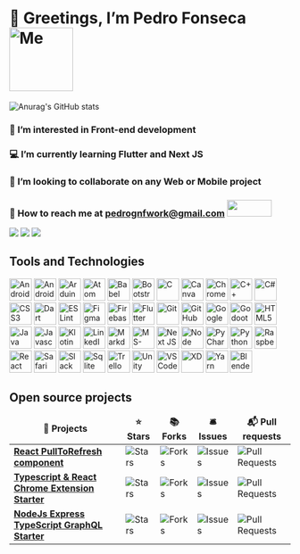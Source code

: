 # 👋 Greetings, I’m Pedro Fonseca <img src="https://i.ibb.co/HBF2rM6/eu-Redondo-Sem-Fundo.png" width="114" height="114" title="Me" />

![Anurag's GitHub stats](https://github-readme-stats.vercel.app/api?username=pedroGNF&show_icons=true&theme=tokyonight)

### 🎯 I’m interested in Front-end development

### 💻 I’m currently learning Flutter and Next JS

### 💞️ I’m looking to collaborate on any Web or Mobile project

### 📧 How to reach me at pedrognfwork@gmail.com [<img src="https://img.shields.io/badge/gmail-beige.svg?&style=for-the-badge&logo=gmail&logoColor=red" width="80" height="30" />](https://www.gmail.com)

[<img src="https://img.shields.io/badge/stackoverflow-gray.svg?&style=for-the-badge&logo=stackoverflow&logoColor=O]orange" />](https://pt.stackoverflow.com/users/308664/pedro-fonseca)
[<img src="https://img.shields.io/badge/linkedin-%230077B5.svg?&style=for-the-badge&logo=linkedin&logoColor=white" />](https://www.linkedin.com/in/pedro-fonseca/)
[<img src = "https://img.shields.io/badge/instagram-%23E4405F.svg?&style=for-the-badge&logo=instagram&logoColor=white">](https://www.instagram.com/p.e.d.r.o.___/)

## Tools and Technologies

<div>
 <img src="https://cdn.jsdelivr.net/gh/devicons/devicon/icons/android/android-original.svg" width="40" height="40" title="Android" />
 <img src="https://cdn.jsdelivr.net/gh/devicons/devicon/icons/androidstudio/androidstudio-original.svg" width="40" height="40" title="Android Studio">
 <img src="https://cdn.jsdelivr.net/gh/devicons/devicon/icons/arduino/arduino-original.svg" width="40" height="40" title="Arduino" />
 <img src="https://cdn.jsdelivr.net/gh/devicons/devicon/icons/atom/atom-original.svg" width="40" height="40" title="Atom" />
 <img src="https://cdn.jsdelivr.net/gh/devicons/devicon/icons/babel/babel-original.svg" width="40" height="40" title="Babel" />
 <img src="https://cdn.jsdelivr.net/gh/devicons/devicon/icons/bootstrap/bootstrap-original.svg" width="40" height="40" title="Bootstrap" />
 <img src="https://cdn.jsdelivr.net/gh/devicons/devicon/icons/c/c-original.svg" width="40" height="40" title="C" />
 <img src="https://cdn.jsdelivr.net/gh/devicons/devicon/icons/canva/canva-original.svg" width="40" height="40" title="Canva" />
 <img src="https://cdn.jsdelivr.net/gh/devicons/devicon/icons/chrome/chrome-original.svg" width="40" height="40" title="Chrome" />
 <img src="https://cdn.jsdelivr.net/gh/devicons/devicon/icons/cplusplus/cplusplus-original.svg" width="40" height="40" title="C++" />
 <img src="https://cdn.jsdelivr.net/gh/devicons/devicon/icons/csharp/csharp-original.svg" width="40" height="40" title="C#" />
 <img src="https://cdn.jsdelivr.net/gh/devicons/devicon/icons/css3/css3-original.svg" width="40" height="40" title="CSS3" />
 <img src="https://cdn.jsdelivr.net/gh/devicons/devicon/icons/dart/dart-original.svg" width="40" height="40" title="Dart" />
 <img src="https://cdn.jsdelivr.net/gh/devicons/devicon/icons/eslint/eslint-original.svg" width="40" height="40" title="ESLint" />
 <img src="https://cdn.jsdelivr.net/gh/devicons/devicon/icons/figma/figma-original.svg" width="40" height="40" title="Figma" />
 <img src="https://cdn.jsdelivr.net/gh/devicons/devicon/icons/firebase/firebase-plain.svg" width="40" height="40" title="Firebase" />
 <img src="https://cdn.jsdelivr.net/gh/devicons/devicon/icons/flutter/flutter-original.svg" width="40" height="40" title="Flutter" />
 <img src="https://cdn.jsdelivr.net/gh/devicons/devicon/icons/git/git-original.svg" width="40" height="40" title="Git" />
 <img src="https://github.githubassets.com/images/modules/logos_page/Octocat.png" width="40" height="40" title="GitHub" />
 <img src="https://cdn.jsdelivr.net/gh/devicons/devicon/icons/google/google-original.svg" width="40" height="40" title="Google" />
 <img src="https://cdn.jsdelivr.net/gh/devicons/devicon/icons/godot/godot-original.svg" width="40" height="40" title="Godoot" />
 <img src="https://cdn.jsdelivr.net/gh/devicons/devicon/icons/html5/html5-original.svg" width="40" height="40" title="HTML5" />
 <img src="https://cdn.jsdelivr.net/gh/devicons/devicon/icons/java/java-original.svg" width="40" height="40" title="Java" />
 <img src="https://cdn.jsdelivr.net/gh/devicons/devicon/icons/javascript/javascript-original.svg" width="40" height="40" title="Javascript" />
 <img src="https://cdn.jsdelivr.net/gh/devicons/devicon/icons/kotlin/kotlin-original.svg" width="40" height="40" title="Klotin" />
 <img src="https://cdn.jsdelivr.net/gh/devicons/devicon/icons/linkedin/linkedin-original.svg" width="40" height="40" title="LinkedIn" />
 <img src="https://cdn.jsdelivr.net/gh/devicons/devicon/icons/markdown/markdown-original.svg" width="40" height="40" title="Markdown" />
 <img src="https://cdn.jsdelivr.net/gh/devicons/devicon/icons/msdos/msdos-original.svg" width="40" height="40" title="MS-DOS" />
 <img src="https://cdn.jsdelivr.net/gh/devicons/devicon/icons/nextjs/nextjs-original.svg" width="40" height="40" title="Next JS" />
 <img src="https://cdn.jsdelivr.net/gh/devicons/devicon/icons/nodejs/nodejs-original.svg" width="40" height="40" title="Node JS" />
 <img src="https://cdn.jsdelivr.net/gh/devicons/devicon/icons/pycharm/pycharm-original.svg" width="40" height="40" title="PyCharm" />
 <img src="https://cdn.jsdelivr.net/gh/devicons/devicon/icons/python/python-original.svg" width="40" height="40" title="Python" />
 <img src="https://cdn.jsdelivr.net/gh/devicons/devicon/icons/raspberrypi/raspberrypi-original.svg" width="40" height="40" title="Raspberry Pi" />
 <img src="https://cdn.jsdelivr.net/gh/devicons/devicon/icons/react/react-original.svg" width="40" height="40" title="React" />
 <img src="https://cdn.jsdelivr.net/gh/devicons/devicon/icons/safari/safari-original.svg" width="40" height="40" title="Safari" />
 <img src="https://cdn.jsdelivr.net/gh/devicons/devicon/icons/slack/slack-original.svg" width="40" height="40" title="Slack" />
 <img src="https://cdn.jsdelivr.net/gh/devicons/devicon/icons/sqlite/sqlite-original.svg" width="40" height="40" title="Sqlite" />
 <img src="https://cdn.jsdelivr.net/gh/devicons/devicon/icons/trello/trello-plain.svg" width="40" height="40" title="Trello" />
 <img src="https://cdn.jsdelivr.net/gh/devicons/devicon/icons/unity/unity-original.svg" width="40" height="40" title="Unity" />
 <img src="https://cdn.jsdelivr.net/gh/devicons/devicon/icons/vscode/vscode-original.svg" width="40" height="40" title="VSCode" />
 <img src="https://cdn.jsdelivr.net/gh/devicons/devicon/icons//xd/xd-plain.svg" width="40" height="40" title="XD" />
 <img src="https://cdn.jsdelivr.net/gh/devicons/devicon/icons/yarn/yarn-original.svg" width="40" height="40" title="Yarn" />
 <img src="https://cdn.jsdelivr.net/gh/devicons/devicon/icons/blender/blender-original.svg" width="40" height="40" title="Blender" />
</div>

## Open source projects

<table>
  <thead align="center">
    <tr border: none;>
      <td><b>🎁 Projects</b></td>
      <td><b>⭐ Stars</b></td>
      <td><b>📚 Forks</b></td>
      <td><b>🛎 Issues</b></td>
      <td><b>📬 Pull requests</b></td>
    </tr>
  </thead>
  <tbody>
    <tr>
      <td><a href="https://github.com/thmsgbrt/react-simple-pull-to-refresh"><b>React PullToRefresh component</b></a></td>
      <td><img alt="Stars" src="https://img.shields.io/github/stars/thmsgbrt/react-simple-pull-to-refresh?style=flat-square&labelColor=343b41"/></td>
      <td><img alt="Forks" src="https://img.shields.io/github/forks/thmsgbrt/react-simple-pull-to-refresh?style=flat-square&labelColor=343b41"/></td>
      <td><img alt="Issues" src="https://img.shields.io/github/issues/thmsgbrt/react-simple-pull-to-refresh?style=flat-square&labelColor=343b41"/></td>
      <td><img alt="Pull Requests" src="https://img.shields.io/github/issues-pr/thmsgbrt/react-simple-pull-to-refresh?style=flat-square&labelColor=343b41"/></td>
    </tr>
   <tr>
      <td><a href="https://github.com/thmsgbrt/Chrome-Extension-with-React-and-Typescript-Starter-Pack"><b>Typescript & React Chrome Extension Starter</b></a></td>
      <td><img alt="Stars" src="https://img.shields.io/github/stars/thmsgbrt/Chrome-Extension-with-React-and-Typescript-Starter-Pack?style=flat-square&labelColor=343b41"/></td>
      <td><img alt="Forks" src="https://img.shields.io/github/forks/thmsgbrt/Chrome-Extension-with-React-and-Typescript-Starter-Pack?style=flat-square&labelColor=343b41"/></td>
      <td><img alt="Issues" src="https://img.shields.io/github/issues/thmsgbrt/Chrome-Extension-with-React-and-Typescript-Starter-Pack?style=flat-square&labelColor=343b41"/></td>
      <td><img alt="Pull Requests" src="https://img.shields.io/github/issues-pr/thmsgbrt/Chrome-Extension-with-React-and-Typescript-Starter-Pack?style=flat-square&labelColor=343b41"/></td>
    </tr>
    <tr>
      <td><a href="https://github.com/thmsgbrt/nodejs-typescript-express-apollo-graphql-starter"><b>NodeJs Express TypeScript GraphQL Starter</b></a></td>
      <td><img alt="Stars" src="https://img.shields.io/github/stars/thmsgbrt/nodejs-typescript-express-apollo-graphql-starter?style=flat-square&labelColor=343b41"/></td>
      <td><img alt="Forks" src="https://img.shields.io/github/forks/thmsgbrt/nodejs-typescript-express-apollo-graphql-starter?style=flat-square&labelColor=343b41"/></td>
      <td><img alt="Issues" src="https://img.shields.io/github/issues/thmsgbrt/nodejs-typescript-express-apollo-graphql-starter?style=flat-square&labelColor=343b41"/></td>
      <td><img alt="Pull Requests" src="https://img.shields.io/github/issues-pr/thmsgbrt/nodejs-typescript-express-apollo-graphql-starter?style=flat-square&labelColor=343b41"/></td>
    </tr>
  </tbody>
</table>
